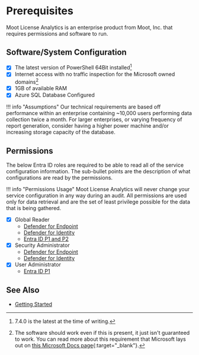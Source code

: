 # Prerequisites

Moot License Analytics is an enterprise product from Moot, Inc. that requires permissions and software to run.

## Software/System Configuration

- [X] The latest version of PowerShell 64Bit installed[^1]
- [X] Internet access with no traffic inspection for the Microsoft owned domains[^2]
- [X] 1GB of available RAM
- [X] Azure SQL Database Configured

!!! info "Assumptions"
    Our technical requirements are based off performance within an enterprise containing ~10,000 users performing data collection twice a month. For larger enterprises, or varying frequency of report generation, consider having a higher power machine and/or increasing storage capacity of the database.

## Permissions

The below Entra ID roles are required to be able to read all of the service configuration information.
The sub-bullet points are the description of what configurations are read by the permissions.

!!! info "Permissions Usage"
    Moot License Analytics will never change your service configuration in any way during an audit. All permissions are used only for data retrieval and are the set of least privilege possible for the data that is being gathered.

- [X] Global Reader
    - [Defender for Endpoint](../Plugins/DefenderEndpoint.md)
    - [Defender for Identity](../Plugins/DefenderIdentity.md)
    - [Entra ID P1 and P2](../Plugins/EntraID.md)
- [X] Security Administrator
    - [Defender for Endpoint](../Plugins/DefenderEndpoint.md)
    - [Defender for Identity](../Plugins/DefenderIdentity.md)
- [X] User Administrator
    - [Entra ID P1](../Plugins/EntraID.md)

## See Also

- [Getting Started](../Getting-Started.md)

[^1]: 7.4.0 is the latest at the time of writing.
[^2]: The software should work even if this is present, it just isn't guaranteed to work. You can read more about this requirement that Microsoft lays out on [this Microsoft Docs page](https://learn.microsoft.com/en-us/microsoft-365/enterprise/microsoft-365-network-connectivity-principles){:target="_blank"}.
